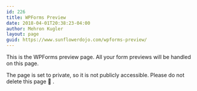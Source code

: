 ```yaml
---
id: 226
title: WPForms Preview
date: 2018-04-01T20:38:23-04:00
author: Mehron Kugler
layout: page
guid: https://www.sunflowerdojo.com/wpforms-preview/
---
```

This is the WPForms preview page. All your form previews will be handled on this page.

The page is set to private, so it is not publicly accessible. Please do not delete this page 🙂 .